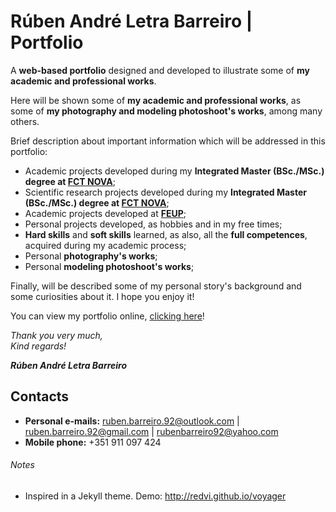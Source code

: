 # Rúben André Letra Barreiro | Portfolio

A **web-based portfolio** designed and developed to illustrate some of **my academic and professional works**.

Here will be shown some of **my academic and professional works**, as some of **my photography and modeling photoshoot's works**, among many others.

Brief description about important information which will be addressed in this portfolio:

- Academic projects developed during my **Integrated Master (BSc./MSc.) degree at [FCT NOVA](https://www.fct.unl.pt/)**;
- Scientific research projects developed during my **Integrated Master (BSc./MSc.) degree at [FCT NOVA](https://www.fct.unl.pt/)**;
- Academic projects developed at **[FEUP](https://www.fe.up.pt/)**;
- Personal projects developed, as hobbies and in my free times;
- **Hard skills** and **soft skills** learned, as also, all the **full competences**, acquired during my academic process;
- Personal **photography's works**;
- Personal **modeling photoshoot's works**;

Finally, will be described some of my personal story's background and some curiosities about it.
I hope you enjoy it!

You can view my portfolio online, [clicking here](https://rubenandrebarreiro.github.io/)!

_Thank you very much,_
<br>
_Kind regards!_

**_Rúben André Letra Barreiro_**

## Contacts

* **Personal e-mails:** [ruben.barreiro.92@outlook.com](mailto:ruben.barreiro.92@outlook.com) | [ruben.barreiro.92@gmail.com](mailto:ruben.barreiro.92@gmail.com) | [rubenbarreiro92@yahoo.com](mailto:rubenbarreiro92@yahoo.com)
* **Mobile phone:** +351 911 097 424

###### Notes

- Inspired in a Jekyll theme. Demo: <http://redvi.github.io/voyager>
